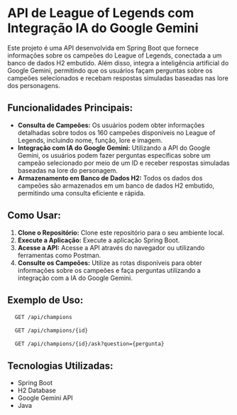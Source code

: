 <h1>API de League of Legends com Integração IA do Google Gemini</h1>

<p>Este projeto é uma API desenvolvida em Spring Boot que fornece informações sobre os campeões do League of Legends, conectada a um banco de dados H2 embutido. Além disso, integra a inteligência artificial do Google Gemini, permitindo que os usuários façam perguntas sobre os campeões selecionados e recebam respostas simuladas baseadas nas lore dos personagens.</p>

<h2>Funcionalidades Principais:</h2>

<ul>
  <li><strong>Consulta de Campeões:</strong> Os usuários podem obter informações detalhadas sobre todos os 160 campeões disponíveis no League of Legends, incluindo nome, função, lore e imagem.</li>
  <li><strong>Integração com IA do Google Gemini:</strong> Utilizando a API do Google Gemini, os usuários podem fazer perguntas específicas sobre um campeão selecionado por meio de um ID e receber respostas simuladas baseadas na lore do personagem.</li>
  <li><strong>Armazenamento em Banco de Dados H2:</strong> Todos os dados dos campeões são armazenados em um banco de dados H2 embutido, permitindo uma consulta eficiente e rápida.</li>
</ul>

<h2>Como Usar:</h2>

<ol>
  <li><strong>Clone o Repositório:</strong> Clone este repositório para o seu ambiente local.</li>
  <li><strong>Execute a Aplicação:</strong> Execute a aplicação Spring Boot.</li>
  <li><strong>Acesse a API:</strong> Acesse a API através do navegador ou utilizando ferramentas como Postman.</li>
  <li><strong>Consulte os Campeões:</strong> Utilize as rotas disponíveis para obter informações sobre os campeões e faça perguntas utilizando a integração com a IA do Google Gemini.</li>
</ol>

<h2>Exemplo de Uso:</h2>

<pre>
  <code>GET /api/champions</code>
</pre>

<pre>
  <code>GET /api/champions/{id}</code>
</pre>

<pre>
  <code>GET /api/champions/{id}/ask?question={pergunta}</code>
</pre>

<h2>Tecnologias Utilizadas:</h2>

<ul>
  <li>Spring Boot</li>
  <li>H2 Database</li>
  <li>Google Gemini API</li>
  <li>Java</li>
</ul>
